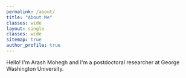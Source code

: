 ```yaml
---
permalink: /about/
title: "About Me"
classes: wide
layout: single
classes: wide
sitemap: true
author_profile: true
---
```


Hello! I'm Arash Mohegh and I'm a postdoctoral researcher at George Washington University. 

<object data="/assets/intro-graphics.pdf" width="1000" height="1000" type='application/pdf'/>
